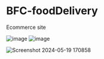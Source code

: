 # BFC-foodDelivery
Ecommerce site

![image](https://github.com/Manuraj07/BFC-foodDelivery/assets/87747649/b8f465b8-bf3a-4d23-9440-e677d03f5f86)
![image](https://github.com/Manuraj07/BFC-foodDelivery/assets/87747649/3b4c3af2-31d6-4a0c-8dbe-538d66c4a1a6)

![Screenshot 2024-05-19 170858](https://github.com/Manuraj07/BFC-foodDelivery/assets/87747649/aaf0ccd1-84be-489b-906f-068efd6793e1)
